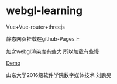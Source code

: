 # webgl-learning
Vue+Vue-router+threejs

静态网页挂载在github-Pages上

加之webgl渲染库有些大 所以加载有些慢

[Demo](https://depressedx.github.io/webgl-learning/gitpages)

山东大学2016级软件学院数字媒体技术
刘鹏昊